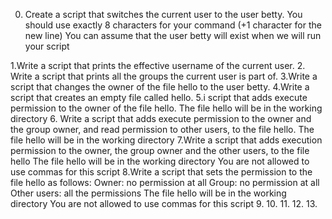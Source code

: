 0. Create a script that switches the current user to the user betty.
You should use exactly 8 characters for your command (+1 character for the new line)
You can assume that the user betty will exist when we will run your script

1.Write a script that prints the effective username of the current user.
2. Write a script that prints all the groups the current user is part of.
3.Write a script that changes the owner of the file hello to the user betty.
4.Write a script that creates an empty file called hello.
5.i script that adds execute permission to the owner of the file hello.
The file hello will be in the working directory
6. Write a script that adds execute permission to the owner and the group owner, and read permission to other users, to the file hello.
The file hello will be in the working directory
7.Write a script that adds execution permission to the owner, the group owner and the other users, to the file hello
The file hello will be in the working directory
You are not allowed to use commas for this script
8.Write a script that sets the permission to the file hello as follows:
Owner: no permission at all
Group: no permission at all
Other users: all the permissions
The file hello will be in the working directory You are not allowed to use commas for this script
9.
10.
11.
12.
13.
